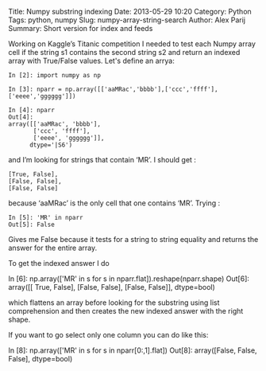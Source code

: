 Title: Numpy substring indexing
Date: 2013-05-29 10:20
Category: Python
Tags: python, numpy
Slug: numpy-array-string-search
Author: Alex Parij
Summary: Short version for index and feeds

Working on Kaggle’s Titanic competition I needed to test each Numpy array cell if the string s1 contains the second string s2 and return an indexed array with True/False values.
Let's define an arrya:

    In [2]: import numpy as np
    
    In [3]: nparr = np.array([['aaMRac','bbbb'],['ccc','ffff'],['eeee','gggggg']])
    
    In [4]: nparr
    Out[4]: 
    array([['aaMRac', 'bbbb'],
           ['ccc', 'ffff'],
           ['eeee', 'gggggg']], 
          dtype='|S6')

and I’m looking for strings that contain ‘MR’. I should get :

    [True, False],
    [False, False],
    [False, False]

because ‘aaMRac’ is the only cell that one contains ‘MR’.
Trying :

    In [5]: 'MR' in nparr
    Out[5]: False



Gives me False because it tests for a string to string equality and returns the answer for the entire array.

To get the indexed answer I do

   In [6]: np.array(['MR' in s for s in nparr.flat]).reshape(nparr.shape)
   Out[6]: 
   array([[ True, False],
   	  [False, False],
      	  [False, False]], dtype=bool)

which flattens an array before looking for the substring using list comprehension and then creates the new indexed answer with the right shape.
 
If you want to go select only one column  you can do like this:

   In [8]: np.array(['MR' in s for s in nparr[0:,1].flat])
   Out[8]: array([False, False, False], dtype=bool)

